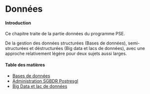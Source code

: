 # Données

#### Introduction

Ce chapitre traite de la partie données du programme PSE.

De la gestion des données structurées (Bases de données), semi-structurées et déstructurées (Big
data et lacs de données), avec une approche relativement légère pour deux sujets aussi larges.

#### Table des matières

* [Bases de données](bases_de_donnees/index.md)
* [Administration SGBDR Postresgl](administration_sgbdr_postgresql/index.md)
* [Big Data et lac de données](big-data-et-lac-de-donnees.md)
